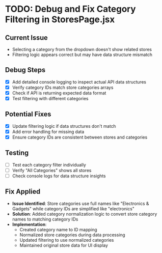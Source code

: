 # TODO: Debug and Fix Category Filtering in StoresPage.jsx

## Current Issue
- Selecting a category from the dropdown doesn't show related stores
- Filtering logic appears correct but may have data structure mismatch

## Debug Steps
- [x] Add detailed console logging to inspect actual API data structures
- [x] Verify category IDs match store categories arrays
- [x] Check if API is returning expected data format
- [x] Test filtering with different categories

## Potential Fixes
- [x] Update filtering logic if data structures don't match
- [x] Add error handling for missing data
- [x] Ensure category IDs are consistent between stores and categories

## Testing
- [ ] Test each category filter individually
- [ ] Verify "All Categories" shows all stores
- [ ] Check console logs for data structure insights

## Fix Applied
- **Issue Identified**: Store categories use full names like "Electronics & Gadgets" while category IDs are simplified like "electronics"
- **Solution**: Added category normalization logic to convert store category names to matching category IDs
- **Implementation**:
  - Created category name to ID mapping
  - Normalized store categories during data processing
  - Updated filtering to use normalized categories
  - Maintained original store data for UI display
